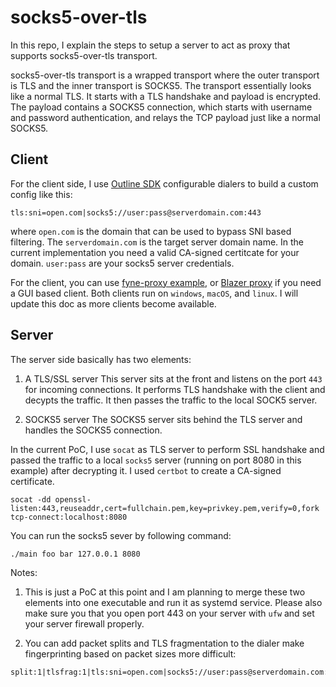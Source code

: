 # socks5-over-tls

In this repo, I explain the steps to setup a server to act as proxy that supports socks5-over-tls transport.

socks5-over-tls transport is a wrapped transport where the outer transport is TLS and the inner transport is SOCKS5. The transport essentially looks like a normal TLS. It starts with a TLS handshake and payload is encrypted. The payload contains a SOCKS5 connection, which starts with username and password authentication, and relays the TCP payload just like a normal SOCKS5. 

## Client

For the client side, I use [Outline SDK](https://github.com/Jigsaw-Code/outline-sdk) configurable dialers to build a custom config like this:

```tls:sni=open.com|socks5://user:pass@serverdomain.com:443```

where `open.com` is the domain that can be used to bypass SNI based filtering. The `serverdomain.com` is the target server domain name. In the current implementation you need a valid CA-signed certitcate for your domain. `user:pass` are your socks5 server credentials. 

For the client, you can use [fyne-proxy example](https://github.com/Jigsaw-Code/outline-sdk/tree/main/x/examples/fyne-proxy), or [Blazer proxy](https://github.com/amircybersec/FyneProxy) if you need a GUI based client. Both clients run on `windows`, `macOS`, and `linux`. I will update this doc as more clients become available. 

## Server

The server side basically has two elements: 
1. A TLS/SSL server
This server sits at the front and listens on the port `443` for incoming connections. It performs TLS handshake with the client and decypts the traffic. It then passes the traffic to the local SOCK5 server. 

2. SOCKS5 server
The SOCKS5 server sits behind the TLS server and handles the SOCKS5 connection.

In the current PoC, I use `socat` as TLS server to perform SSL handshake and passed the traffic to a local `socks5` server (running on port 8080 in this example) after decrypting it. I used `certbot` to create a CA-signed certificate.

```
socat -dd openssl-listen:443,reuseaddr,cert=fullchain.pem,key=privkey.pem,verify=0,fork tcp-connect:localhost:8080
```

You can run the socks5 sever by following command:

```
./main foo bar 127.0.0.1 8080
```

Notes:

1. This is just a PoC at this point and I am planning to merge these two elements into one executable and run it as systemd service. Please also make sure you that you open port 443 on your server with `ufw` and set your server firewall properly.


2. You can add packet splits and TLS fragmentation to the dialer make fingerprinting based on packet sizes more difficult:

```
split:1|tlsfrag:1|tls:sni=open.com|socks5://user:pass@serverdomain.com:443|plit:1
```


